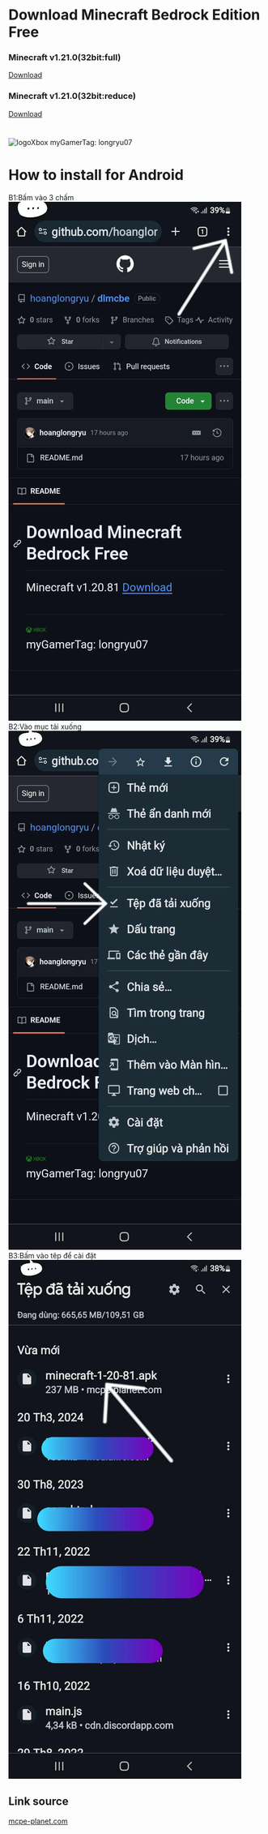 # Download Minecraft Bedrock Edition Free
### Minecraft v1.21.0(32bit:full)
[Download](https://mcpe-planet.com/wp-content/uploads/2024/06/minecraft-1-21-0-music.apk)
### Minecraft v1.21.0(32bit:reduce)
[Download](https://mcpe-planet.com/wp-content/uploads/2024/06/minecraft-1-21-0.apk)
#
<img style="width: 10%; height: 10%;" src="https://img-prod-cms-rt-microsoft-com.akamaized.net/cms/api/am/imageFileData/RW4ESm?ver=c63e" alt="logoXbox">
<!--img style="width: 4%; height: 4%;" src="https://images-eds-ssl.xboxlive.com/image?url=z951ykn43p4FqWbbFvR2Ec.8vbDhj8G2Xe7JngaTToBrrCmIEEXHC9UNrdJ6P7KI4AAOijCgOA3.jozKovAH9yyrrjpmFnOcUK6Y9jpRlPy6D3xbINOxCWebMafcw8v_&format=jpg&h=253&w=253" alt="myavt"-->
myGamerTag: longryu07

# How to install for Android
B1:Bấm vào 3 chấm![](./img/442676328_2694620497379999_7550823698451122792_n.jpg)
B2:Vào mục tải xuống![](./img/441216190_435651719252502_3460011308519462534_n.jpg)
B3:Bấm vào têp để cài đặt![](./img/442466060_2348045512065365_8506615094443371572_n.jpg)

## Link source
[mcpe-planet.com](https://mcpe-planet.com/)
